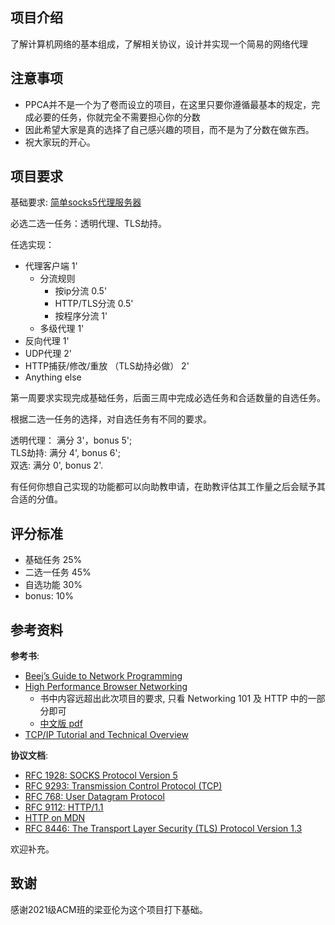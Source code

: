 ## 项目介绍

了解计算机网络的基本组成，了解相关协议，设计并实现一个简易的网络代理



## 注意事项

- PPCA并不是一个为了卷而设立的项目，在这里只要你遵循最基本的规定，完成必要的任务，你就完全不需要担心你的分数
- 因此希望大家是真的选择了自己感兴趣的项目，而不是为了分数在做东西。
- 祝大家玩的开心。

## 项目要求

基础要求: [简单socks5代理服务器](socks5.md)

必选二选一任务：透明代理、TLS劫持。

任选实现：

- 代理客户端 1'
  - 分流规则
    - 按ip分流 0.5'
    - HTTP/TLS分流 0.5'
    - 按程序分流 1'
  - 多级代理 1'
- 反向代理 1'
- UDP代理 2'
- HTTP捕获/修改/重放 （TLS劫持必做） 2'
- Anything else

第一周要求实现完成基础任务，后面三周中完成必选任务和合适数量的自选任务。

根据二选一任务的选择，对自选任务有不同的要求。

透明代理： 满分 3'，bonus 5';  
TLS劫持: 满分 4', bonus 6';  
双选: 满分 0', bonus 2'.

有任何你想自己实现的功能都可以向助教申请，在助教评估其工作量之后会赋予其合适的分值。

## 评分标准

- 基础任务 25%
- 二选一任务 45%
- 自选功能 30%
- bonus: 10%


## 参考资料

**参考书**:

- [Beej’s Guide to Network Programming](https://beej.us/guide/bgnet/)
- [High Performance Browser Networking](https://hpbn.co/)
  - 书中内容远超出此次项目的要求, 只看 Networking 101 及 HTTP 中的一部分即可
  - [中文版 pdf](https://jbox.sjtu.edu.cn/l/O1voXQ)
- [TCP/IP Tutorial and Technical Overview](https://www.redbooks.ibm.com/redbooks/pdfs/gg243376.pdf)

**协议文档**:

- [RFC 1928: SOCKS Protocol Version 5](https://www.rfc-editor.org/rfc/rfc1928)
- [RFC 9293: Transmission Control Protocol (TCP)](https://www.rfc-editor.org/rfc/rfc9293)
- [RFC 768: User Datagram Protocol](https://www.rfc-editor.org/rfc/rfc768)
- [RFC 9112: HTTP/1.1](https://www.rfc-editor.org/rfc/rfc9112.html)
- [HTTP on MDN](https://developer.mozilla.org/en-US/docs/Web/HTTP)
- [RFC 8446: The Transport Layer Security (TLS) Protocol Version 1.3](https://www.rfc-editor.org/rfc/rfc8446)

欢迎补充。



## 致谢

感谢2021级ACM班的梁亚伦为这个项目打下基础。
